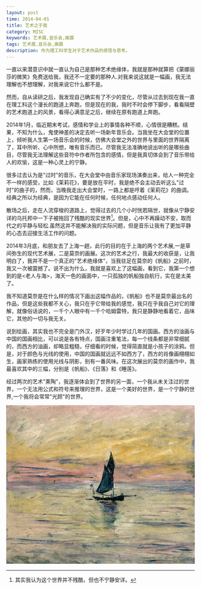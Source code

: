 ```yaml
---
layout: post
time: 2014-04-01
title: 艺术之于我
category: MISC
keywords: 艺术展,音乐会,画展
tags: 艺术展,音乐会,画展
description: 作为理工科学生对于艺术作品的感悟与思考。
---
```


一直以来潜意识中就一直认为自己是那种艺术绝缘体，我就是那种就算把《蒙娜丽莎的微笑》免费送给我，我还不一定要的那种人.对我来说这就是一幅画，我无法理解也不想理解，对我来说它什么都不是。

然而，自从读研之后，我发现自己确实有了不少的变化，尽管从过去到现在我一直在理工科这个漫长的跑道上奔跑，但是现在的我，我时不时会停下脚步，看看隔壁的艺术跑道上的风景，看得心满意足之后，继续在原有跑道上奔跑。


2014年1月，临近期末考试，感情和学业上的事情各种不顺，心情很是糟糕。结果，不知为什么，鬼使神差的决定去听一场新年音乐会。当我坐在大会堂的位置上，倾听我人生第一场音乐会的时候，仿佛大会堂之外的世界与里面的世界隔离了，耳中所听、心中所想，唯有音乐而已。尽管我无法准确地说出听的是哪些曲目，尽管我无法理解这些音符中作者所包含的感情，但是我真切体会到了音乐带给人的欢愉，这是一种心灵上的宁静。

很多过去认为是"过时"的音乐，在大会堂中由音乐家现场演奏出来，给人一种完全不一样的感受，比如《茉莉花》，要是放在平时，我是绝不会主动去听这么"过时"的曲子的，然而，当晚我走出大会堂时，一路上都是哼着《茉莉花》的曲调。经典之所以为经典，是因为它能在任何时候，任何地点感动任何人。

散场之后，走在人流穿梭的道路上，觉得过去的几个小时恍若隔世，就像从宁静安详的乌托邦中一下子被拖回了残酷的现实世界[^1]。但是，心中不再躁动不安，取而代之的平静与轻松.虽然这并不能解决我的实际问题，但是音乐让我有了更加平静的心态去迎接生活工作的问题。


2014年3月底，和朋友去了上海一趟，此行的目的在于上海的两个艺术展,一是草间弥生的现代艺术展，二是莫奈的画展。这次的艺术之行，我最大的收获是，让我明白了，我并不是一个真正的"艺术绝缘体"，当我驻足在莫奈的《帆船》之前时，我又一次被震撼了。说不出为什么，我就是喜欢上了这幅画，看到它，我第一个想到的是<老人与海>，海天一色的画面中，一只孤独的帆船独自航行，实在是太美了。

我不知道莫奈是在什么样的情况下画出这幅作品的，《帆船》也不是莫奈最出名的作品，但是这些我都不关心，我只在乎它带给我的感觉，我只在乎我自己对它的理解，就像俗话说的，一千个人眼中有一千个哈姆雷特，我只是静静地看着它，品味它，其他的一切与我无关。

说到绘画，其实我也不完全是门外汉，好歹年少时学过几年的国画。西方的油画与中国的国画相比，可以说是各有特点，国画注重笔法，每一个线条都是非常细腻的，而西方的油画，却略显粗糙，仔细看的时候，觉得简直就是小孩子的涂鸦。但是，对于颜色与光线的使用，中国的国画就远远不如西方了，西方的肖像画栩栩如生，画家熟练的使用光线与阴影，别有一番风味。在这次展出的莫奈的画作中，我最喜欢其中的三幅，分别是《帆船》、《日落》和《睡莲》。


经过两次的艺术"熏陶"，我逐渐体会到了世界的另一面，一个我从未关注过的世界，一个无法用公式和符号来推理的世界，这是一个美好的世界，是一个宁静的世界,一个我将会常常"光顾"的世界。

![](/assets/image/posts/2014-4-1-Art-to-Me-0.jpg)

[^1]: 其实我认为这个世界并不残酷，但也不宁静安详。

